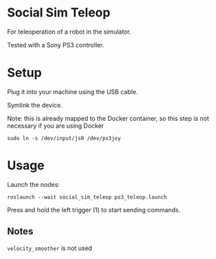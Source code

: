 # Social Sim Teleop

For teleoperation of a robot in the simulator.

Tested with a Sony PS3 controller.

# Setup

Plug it into your machine using the USB cable.

Symlink the device.

Note: this is already mapped to the Docker container, so this step is not necessary if you are using Docker

    sudo ln -s /dev/input/js0 /dev/ps3joy

# Usage

Launch the nodes:

    roslaunch --wait social_sim_teleop ps3_teleop.launch

Press and hold the left trigger (1) to start sending commands.


## Notes

`velocity_smoother` is not used
